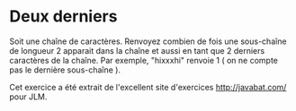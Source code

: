 
# Deux derniers #
Soit une chaîne de caractères.
Renvoyez combien de fois une sous-chaîne de longueur 2 apparait dans la
chaîne et aussi en tant que 2 derniers caractères de la chaîne.
Par exemple, "hixxxhi" renvoie 1 ( on ne compte pas le dernière sous-chaîne
).

Cet exercice a été extrait de l'excellent site d'exercices
http://javabat.com/ pour JLM.

